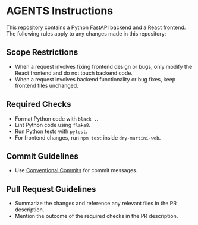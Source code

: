 # AGENTS Instructions

This repository contains a Python FastAPI backend and a React frontend.
The following rules apply to any changes made in this repository:

## Scope Restrictions
- When a request involves fixing frontend design or bugs, only modify the React
  frontend and do not touch backend code.
- When a request involves backend functionality or bug fixes, keep frontend files
  unchanged.

## Required Checks
- Format Python code with `black .`.
- Lint Python code using `flake8`.
- Run Python tests with `pytest`.
- For frontend changes, run `npm test` inside `dry-martini-web`.

## Commit Guidelines
- Use [Conventional Commits](https://www.conventionalcommits.org/) for commit messages.

## Pull Request Guidelines
- Summarize the changes and reference any relevant files in the PR description.
- Mention the outcome of the required checks in the PR description.
